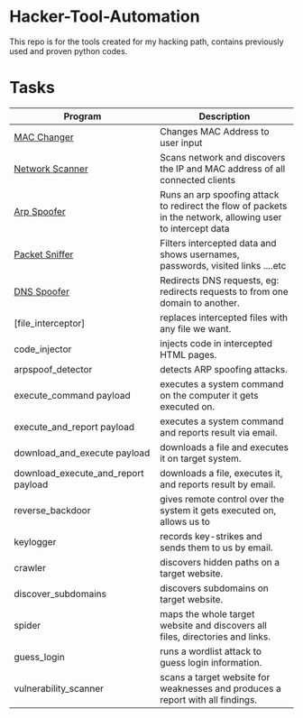 # Hacker-Tool-Automation
This repo is for the tools created for my hacking path, contains previously used and proven python codes.

# Tasks

| Program                                 | Description                                                                                                 |
| --------------------------------------- | ----------------------------------------------------------------------------------------------------------- |
| [MAC Changer](https://github.com/juancv3d/Hacker_Tool_Automation/tree/main/mac_changer)         | Changes MAC Address to user input                                                                           |
| [Network Scanner](./network_scanner.py) | Scans network and discovers the IP and MAC address of all connected clients                                 |
| [Arp Spoofer](./arp_spoofer.py)         | Runs an arp spoofing attack to redirect the flow of packets in the network, allowing user to intercept data |
| [Packet Sniffer](./packet_sniffer.py)   | Filters intercepted data and shows usernames, passwords, visited links ....etc                              |
| [DNS Spoofer](!)         | Redirects DNS requests, eg: redirects requests to from one domain to another.                               |
| [file_interceptor]                        | replaces intercepted files with any file we want.                                                           |
| code_injector                           | injects code in intercepted HTML pages.                                                                     |
| arpspoof_detector                       | detects ARP spoofing attacks.                                                                               |
| execute_command payload                 | executes a system command on the computer it gets executed on.                                              |
| execute_and_report payload              | executes a system command and reports result via email.                                                     |
| download_and_execute payload            | downloads a file and executes it on target system.                                                          |
| download_execute_and_report payload     | downloads a file, executes it, and reports result by email.                                                 |
| reverse_backdoor                        | gives remote control over the system it gets executed on, allows us to                                      |
| keylogger                               | records key-strikes and sends them to us by email.                                                          |
| crawler                                 | discovers hidden paths on a target website.                                                                 |
| discover_subdomains                     | discovers subdomains on target website.                                                                     |
| spider                                  | maps the whole target website and discovers all files, directories and links.                               |
| guess_login                             | runs a wordlist attack to guess login information.                                                          |
| vulnerability_scanner                   | scans a target website for weaknesses and produces a report with all findings.                              |
